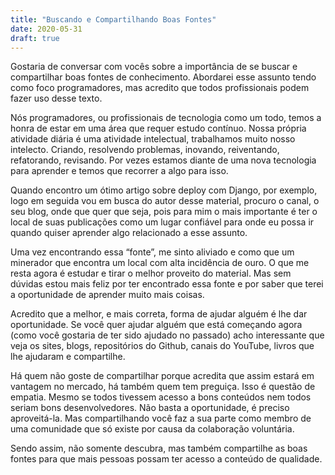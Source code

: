 ```yaml
---
title: "Buscando e Compartilhando Boas Fontes"
date: 2020-05-31
draft: true
---
```


Gostaria de conversar com vocês sobre a importância de se buscar e compartilhar boas fontes de conhecimento. Abordarei esse assunto tendo como foco programadores, mas acredito que todos profissionais podem fazer uso desse texto.

Nós programadores, ou profissionais de tecnologia como um todo, temos a honra de estar em uma área que requer estudo contínuo. Nossa própria atividade diária é uma atividade intelectual, trabalhamos muito nosso intelecto. Criando, resolvendo problemas, inovando, reiventando, refatorando, revisando. Por vezes estamos diante de uma nova tecnologia para aprender e temos que recorrer a algo para isso.

Quando encontro um ótimo artigo sobre deploy com Django, por exemplo, logo em seguida vou em busca do autor desse material, procuro o canal, o seu blog, onde que quer que seja, pois para mim o mais importante é ter o local de suas publicações como um lugar confiável para onde eu possa ir quando quiser aprender algo relacionado a esse assunto.

Uma vez encontrando essa “fonte”, me sinto aliviado e como que um minerador que encontra um local com alta incidência de ouro. O que me resta agora é estudar e tirar o melhor proveito do material. Mas sem dúvidas estou mais feliz por ter encontrado essa fonte e por saber que terei a oportunidade de aprender muito mais coisas.

Acredito que a melhor, e mais correta, forma de ajudar alguém é lhe dar oportunidade. Se você quer ajudar alguém que está começando agora (como você gostaria de ter sido ajudado no passado) acho interessante que veja os sites, blogs, repositórios do Github, canais do YouTube, livros que lhe ajudaram e compartilhe.

Há quem não goste de compartilhar porque acredita que assim estará em vantagem no mercado, há também quem tem preguiça. Isso é questão de empatia. Mesmo se todos tivessem acesso a bons conteúdos nem todos seriam bons desenvolvedores. Não basta a oportunidade, é preciso aproveitá-la. Mas compartilhando você faz a sua parte como membro de uma comunidade que só existe por causa da colaboração voluntária.

Sendo assim, não somente descubra, mas também compartilhe as boas fontes para que mais pessoas possam ter acesso a conteúdo de qualidade.
